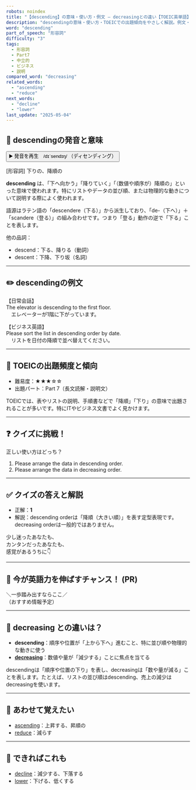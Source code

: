 ```yaml
---
robots: noindex
title: "【descending】の意味・使い方・例文 ― decreasingとの違い【TOEIC英単語】"
description: "descendingの意味・使い方・TOEICでの出題傾向をやさしく解説。例文・クイズ付きでdecreasingとの違いもわかりやすく学べます。"
word: "descending"
part_of_speech: "形容詞"
difficulty: "3"
tags:
  - 形容詞
  - Part7
  - 中立的
  - ビジネス
  - 説明
compared_word: "decreasing"
related_words:
  - "ascending"
  - "reduce"
next_words:
  - "decline"
  - "lower"
last_update: "2025-05-04"
---
```


## 🔰 descendingの発音と意味

<button class="play-audio" onclick="playTTS('descending')">
  <span class="play-audio-main">
    ▶️ 発音を再生　/dɪˈsendɪŋ/
  </span>
  <span class="play-audio-sub">
    （ディセンディング）
  </span>
</button>

[形容詞] 下りの、降順の

**descending** は、「下へ向かう」「降りていく」「（数値や順序が）降順の」といった意味で使われます。特にリストやデータの並び順、または物理的な動きについて説明する際によく使われます。

語源はラテン語の「descendere（下る）」から派生しており、「de-（下へ）」＋「scandere（登る）」の組み合わせです。つまり「登る」動作の逆で「下る」ことを表します。

他の品詞：  
- descend：下る、降りる（動詞）
- descent：下降、下り坂（名詞）

---

## ✏️ descendingの例文

【日常会話】  
The elevator is descending to the first floor.  
　エレベーターが1階に下がっています。

【ビジネス英語】  
Please sort the list in descending order by date.  
　リストを日付の降順で並べ替えてください。

---

## 🎯 TOEICの出題頻度と傾向

- 難易度：★★★☆☆
- 出題パート：Part 7（長文読解・説明文）

TOEICでは、表やリストの説明、手順書などで「降順」「下り」の意味で出題されることが多いです。特にITやビジネス文書でよく見かけます。

---

## ❓ クイズに挑戦！

正しい使い方はどっち？

1. Please arrange the data in descending order.  
2. Please arrange the data in decreasing order.

---

## ✅ クイズの答えと解説

- 正解：**1**
- 解説：descending orderは「降順（大きい順）」を表す定型表現です。decreasing orderは一般的ではありません。

少し迷ったあなたも、  
カンタンだったあなたも、  
感覚があるうちに👇️

---

## 🚀 今が英語力を伸ばすチャンス！ (PR)

<div class="info-center">
＼一歩踏み出すならここ／<br>  
（おすすめ情報予定）
</div>

---

## 🤔  decreasing との違いは？

- **descending**：順序や位置が「上から下へ」進むこと、特に並び順や物理的な動きに使う
- **[decreasing](/word/decreasing/)**：数値や量が「減少する」ことに焦点を当てる

descendingは「順序や位置の下り」を表し、decreasingは「数や量が減る」ことを表します。たとえば、リストの並び順はdescending、売上の減少はdecreasingを使います。

---

## 🧩 あわせて覚えたい

- [ascending](/word/ascending/)：上昇する、昇順の
- [reduce](/word/reduce/)：減らす

---

## 📖 できればこれも

- [decline](/word/decline/)：減少する、下落する
- [lower](/word/lower/)：下げる、低くする

<!-- cvid: aid25_bid20 -->

